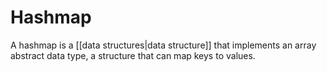 # Hashmap

A hashmap is a [[data structures|data structure]] that implements an array abstract data type, a structure that can map keys to values.
